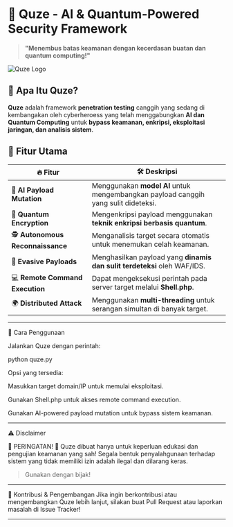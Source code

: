 # 🚀 Quze - AI & Quantum-Powered Security Framework  
> **"Menembus batas keamanan dengan kecerdasan buatan dan quantum computing!"**  

![Quze Logo](https://via.placeholder.com/800x300?text=Quze+-+AI+Security+Framework)  

## 📌 Apa Itu Quze?
**Quze** adalah framework **penetration testing** canggih yang sedang di kembangakan oleh cyberheroess yang telah menggabungkan **AI dan Quantum Computing** untuk **bypass keamanan, enkripsi, eksploitasi jaringan, dan analisis sistem**.  

## 🎯 Fitur Utama
| 🔥 Fitur | 🛠️ Deskripsi |
|----------|-------------|
| 🤖 **AI Payload Mutation** | Menggunakan **model AI** untuk mengembangkan payload canggih yang sulit dideteksi. |
| 🔐 **Quantum Encryption** | Mengenkripsi payload menggunakan **teknik enkripsi berbasis quantum**. |
| 🕵️ **Autonomous Reconnaissance** | Menganalisis target secara otomatis untuk menemukan celah keamanan. |
| 🏹 **Evasive Payloads** | Menghasilkan payload yang **dinamis dan sulit terdeteksi** oleh WAF/IDS. |
| 💻 **Remote Command Execution** | Dapat mengeksekusi perintah pada server target melalui **Shell.php**. |
| 🌍 **Distributed Attack** | Menggunakan **multi-threading** untuk serangan simultan di banyak target. |

---

🚀 Cara Penggunaan

Jalankan Quze dengan perintah:

python quze.py

Opsi yang tersedia:

Masukkan target domain/IP untuk memulai eksploitasi.

Gunakan Shell.php untuk akses remote command execution.

Gunakan AI-powered payload mutation untuk bypass sistem keamanan.



---

⚠ Disclaimer

🚨 PERINGATAN! 🚨
Quze dibuat hanya untuk keperluan edukasi dan pengujian keamanan yang sah!
Segala bentuk penyalahgunaan terhadap sistem yang tidak memiliki izin adalah ilegal dan dilarang keras.

> Gunakan dengan bijak!

---

📢 Kontribusi & Pengembangan
Jika ingin berkontribusi atau mengembangkan Quze lebih lanjut, silakan buat Pull Request atau laporkan masalah di Issue Tracker!

---
